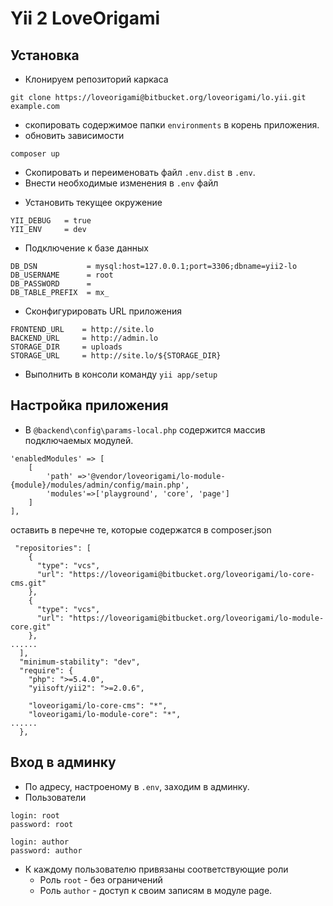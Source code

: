 # Yii 2 LoveOrigami

## Установка
* Клонируем репозиторий каркаса
```
git clone https://loveorigami@bitbucket.org/loveorigami/lo.yii.git example.com
```
* скопировать содержимое папки  `environments` в корень приложения.
* обновить зависимости
```
composer up
```
* Скопировать и переименовать файл `.env.dist` в `.env`.
* Внести необходимые изменения в `.env` файл
- Установить текущее окружение
```
YII_DEBUG   = true
YII_ENV     = dev
```
- Подключение к базе данных
```
DB_DSN           = mysql:host=127.0.0.1;port=3306;dbname=yii2-lo
DB_USERNAME      = root
DB_PASSWORD      =
DB_TABLE_PREFIX  = mx_
```
- Сконфигурировать URL приложения
```
FRONTEND_URL    = http://site.lo
BACKEND_URL     = http://admin.lo
STORAGE_DIR     = uploads
STORAGE_URL     = http://site.lo/${STORAGE_DIR}
```

* Выполнить в консоли команду `yii app/setup`

## Настройка приложения
* В `@backend\config\params-local.php` содержится массив подключаемых модулей.
```
'enabledModules' => [
    [
        'path' =>'@vendor/loveorigami/lo-module-{module}/modules/admin/config/main.php',
        'modules'=>['playground', 'core', 'page']
    ]
],
```

оставить в перечне те, которые содержатся в composer.json
```
 "repositories": [
    {
      "type": "vcs",
      "url": "https://loveorigami@bitbucket.org/loveorigami/lo-core-cms.git"
    },
    {
      "type": "vcs",
      "url": "https://loveorigami@bitbucket.org/loveorigami/lo-module-core.git"
    },
......
  ],
  "minimum-stability": "dev",
  "require": {
    "php": ">=5.4.0",
    "yiisoft/yii2": ">=2.0.6",

    "loveorigami/lo-core-cms": "*",
    "loveorigami/lo-module-core": "*",
......
  },
```  

## Вход в админку
* По адресу, настроеному в `.env`, заходим в админку.
* Пользователи
```
login: root
password: root

login: author
password: author
```

* К каждому пользователю привязаны соответствующие роли
    - Роль `root` - без ограничений
    - Роль `author` - доступ к своим записям в модуле page.